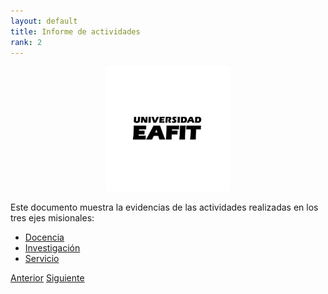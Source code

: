 ```yaml
---
layout: default
title: Informe de actividades
rank: 2
---
```



  <div align="center">
  <a href="https://github.com/othneildrew/Best-README-Template">
    <img src="Figs/logo-firma-2023.jpg" alt="Logo" width="200" height="200">
  </a>
  </div>

Este documento muestra la evidencias de las actividades realizadas en los tres ejes misionales:

- [Docencia](./Docencia.html)
- [Investigación](./Investigacion.html)
- [Servicio](./Servicio.html)

[Anterior](./)  [Siguiente](./Docencia.html)
